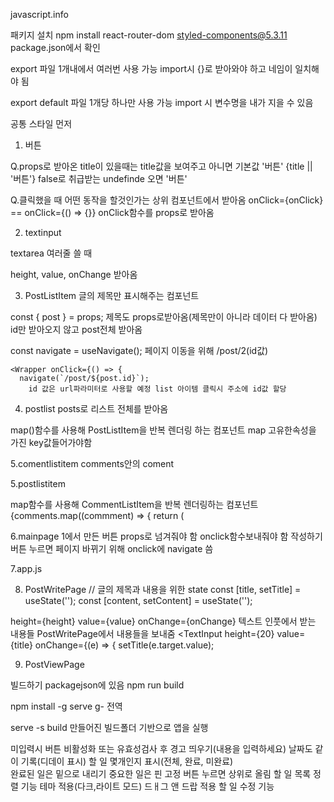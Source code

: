 javascript.info



패키지 설치
npm install react-router-dom styled-components@5.3.11
package.json에서 확인


export
파일 1개내에서 여러번 사용 가능
import시 {}로 받아와야 하고 네임이 일치해야 됨

export default
파일 1개당 하나만 사용 가능
import 시 변수명을 내가 지을 수 있음


공통 스타일 먼저
1. 버튼

  Q.props로 받아온 title이 있을때는 title값을 보여주고 아니면 기본값 '버튼'
  {title || '버튼'} false로 취급받는 undefinde 오면 '버튼'

  Q.클릭했을 때 어떤 동작을 할것인가는 상위 컴포넌트에서 받아옴
  onClick={onClick}  == onClick={() => {}}  onClick함수를 props로 받아옴

2. textinput

  textarea 여러줄 쓸 때

  height, value, onChange 받아옴

3. PostListItem 글의 제목만 표시해주는 컴포넌트

  const { post } = props;
    제목도 props로받아옴(제목만이 아니라 데이터 다 받아옴)
    id만 받아오지 않고 post전체 받아옴

  const navigate = useNavigate(); 
    페이지 이동을 위해 /post/2(id값)

 
    <Wrapper onClick={() => {
      navigate(`/post/${post.id}`); 
        id 값은 url파라미터로 사용할 예정 list 아이템 클릭시 주소에 id값 할당 
   
4. postlist
posts로 리스트 전체를 받아옴

map()함수를 사용해 PostListItem을 반복 렌더링 하는 컴포넌트
map 고유한속성을 가진 key값들어가야함

5.comentlistitem
comments안의 coment

5.postlistitem

map함수를 사용해 CommentListItem을 반복 렌더링하는 컴포넌트
{comments.map((commment) => {
        return (
          <ComentListItem key={comment.id} comment={comment} />

6.mainpage
1에서 만든 버튼 props로 넘겨줘야 함
onclick함수보내줘야 함
작성하기 버튼 누르면 페이지 바뀌기 위해 onclick에 navigate 씀

7.app.js




8. PostWritePage
  // 글의 제목과 내용을 위한 state
  const [title, setTitle] = useState('');
  const [content, setContent] = useState('');

height={height} value={value} onChange={onChange}
텍스트 인풋에서 받는 내용들
PostWritePage에서 내용들을 보내줌
<TextInput 
  height={20}
  value={title}
  onChange={(e) => {
    setTitle(e.target.value);


9. PostViewPage



빌드하기
packagejson에 있음
npm run build


npm install -g serve
g- 전역

serve -s build
만들어진 빌드폴더 기반으로 앱을 실행


미입력시 버튼 비활성화 또는 유효성검사 후 경고 띄우기(내용을 입력하세요)
날짜도 같이 기록(디데이 표시)
할 일 몇개인지 표시(전체, 완료, 미완료)  
완료된 일은 밑으로 내리기
중요한 일은 핀 고정 버튼 누르면 상위로 올림
할 일 목록 정렬 기능
테마 적용(다크,라이트 모드)
드ㅐ그 앤 드랍 적용
할 일 수정 기능


